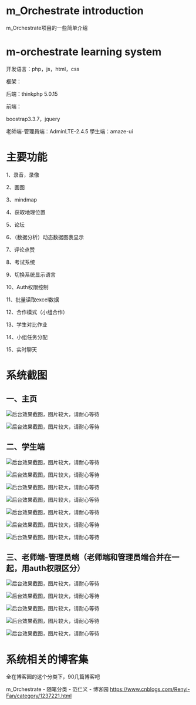 # m_Orchestrate introduction
m_Orchestrate项目的一些简单介绍

# m-orchestrate learning system

开发语言：php，js，html，css

框架：

后端：thinkphp 5.0.15

前端：

boostrap3.3.7，jquery

老師端-管理員端：AdminLTE-2.4.5
學生端：amaze-ui


# 主要功能

1、录音，录像

2、画图

3、mindmap

4、获取地理位置

5、论坛

6、（数据分析）动态数据图表显示

7、评论点赞

8、考试系统

9、切换系统显示语言

10、Auth权限控制

11、批量读取excel数据

12、合作模式（小组合作）

13、学生对比作业

14、小组任务分配

15、实时聊天






# 系统截图



## 一、主页

![后台效果截图，图片较大，请耐心等待](https://github.com/fry404006308/m_Orchestrate/blob/master/m_Orchestrate/otherResource/System_screenshot/index/index1.gif)

![后台效果截图，图片较大，请耐心等待](https://github.com/fry404006308/m_Orchestrate/blob/master/m_Orchestrate/otherResource/System_screenshot/index/index2.gif)



## 二、学生端

![后台效果截图，图片较大，请耐心等待](https://github.com/fry404006308/m_Orchestrate/blob/master/m_Orchestrate/otherResource/System_screenshot/student/student1.gif)

![后台效果截图，图片较大，请耐心等待](https://github.com/fry404006308/m_Orchestrate/blob/master/m_Orchestrate/otherResource/System_screenshot/student/student2.gif)

![后台效果截图，图片较大，请耐心等待](https://github.com/fry404006308/m_Orchestrate/blob/master/m_Orchestrate/otherResource/System_screenshot/student/student3.gif)

![后台效果截图，图片较大，请耐心等待](https://github.com/fry404006308/m_Orchestrate/blob/master/m_Orchestrate/otherResource/System_screenshot/student/student4.gif)

![后台效果截图，图片较大，请耐心等待](https://github.com/fry404006308/m_Orchestrate/blob/master/m_Orchestrate/otherResource/System_screenshot/student/student5.gif)

![后台效果截图，图片较大，请耐心等待](https://github.com/fry404006308/m_Orchestrate/blob/master/m_Orchestrate/otherResource/System_screenshot/student/student6.gif)

![后台效果截图，图片较大，请耐心等待](https://github.com/fry404006308/m_Orchestrate/blob/master/m_Orchestrate/otherResource/System_screenshot/student/student7.gif)



## 三、老师端-管理员端（老师端和管理员端合并在一起，用auth权限区分）

![后台效果截图，图片较大，请耐心等待](https://github.com/fry404006308/m_Orchestrate/blob/master/m_Orchestrate/otherResource/System_screenshot/teacher/teacher1.gif)

![后台效果截图，图片较大，请耐心等待](https://github.com/fry404006308/m_Orchestrate/blob/master/m_Orchestrate/otherResource/System_screenshot/teacher/teacher2.gif)

![后台效果截图，图片较大，请耐心等待](https://github.com/fry404006308/m_Orchestrate/blob/master/m_Orchestrate/otherResource/System_screenshot/teacher/teacher3.gif)

![后台效果截图，图片较大，请耐心等待](https://github.com/fry404006308/m_Orchestrate/blob/master/m_Orchestrate/otherResource/System_screenshot/teacher/teacher4.gif)

![后台效果截图，图片较大，请耐心等待](https://github.com/fry404006308/m_Orchestrate/blob/master/m_Orchestrate/otherResource/System_screenshot/teacher/teacher5.gif)




# 系统相关的博客集

全在博客园的这个分类下，90几篇博客吧

m_Orchestrate - 随笔分类 - 范仁义 - 博客园
https://www.cnblogs.com/Renyi-Fan/category/1237221.html




